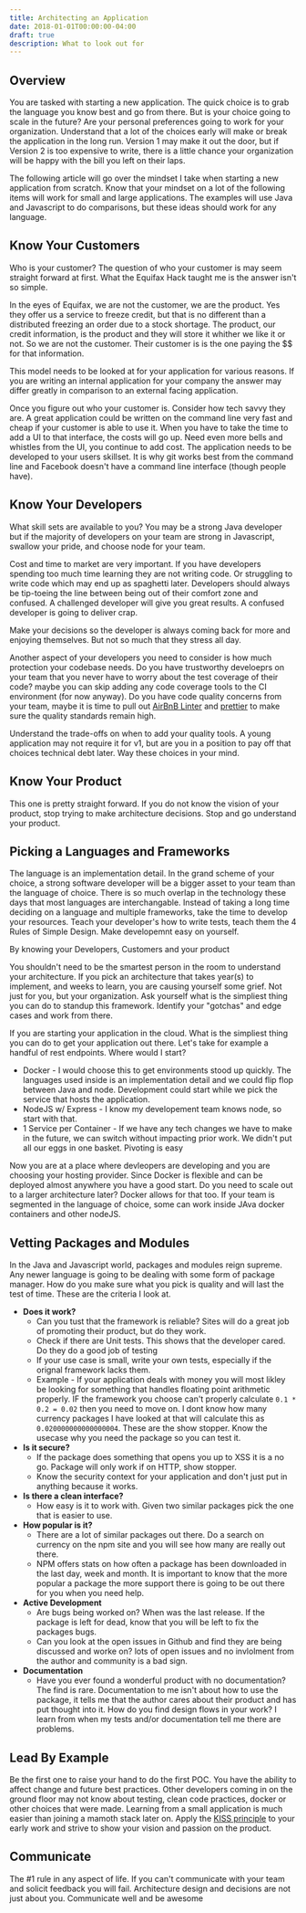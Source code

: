 ```yaml
---
title: Architecting an Application
date: 2018-01-01T00:00:00-04:00
draft: true
description: What to look out for 
---
```


## Overview
You are tasked with starting a new application. The quick choice is to grab the language you know best and go from there. But is your choice going to scale in the future? Are your personal preferences going to work for your organization. Understand that a lot of the choices early will make or break the application in the long run. Version 1 may make it out the door, but if Version 2 is too expensive to write, there is a little chance your organization will be happy with the bill you left on their laps. 

The following article will go over the mindset I take when starting a new application from scratch. Know that your mindset on a lot of the following items will work for small and large applications. The examples will use Java and Javascript to do comparisons, but these ideas should work for any language. 

## Know Your Customers
Who is your customer? The question of who your customer is may seem straight forward at first. What the Equifax Hack taught me is the answer isn't so simple.

In the eyes of Equifax, we are not the customer, we are the product. Yes they offer us a service to freeze credit, but that is no different than a distributed freezing an order due to a stock shortage. The product, our credit information, is the product and they will store it whither we like it or not. So we are not the customer. Their customer is is the one paying the $$ for that information. 

This model needs to be looked at for your application for various reasons. If you are writing an internal application for your company the answer may differ greatly in comparison to an external facing application.

Once you figure out who your customer is. Consider how tech savvy they are. A great application could be written on the command line very fast and cheap if your customer is able to use it. When you have to take the time to add a UI to that interface, the costs will go up. Need even more bells and whistles from the UI, you continue to add cost. The application needs to be developed to your users skillset. It is why git works best from the command line and Facebook doesn't have a command line interface (though people have).

## Know Your Developers
What skill sets are available to you? You may be a strong Java developer but if the majority of developers on your team are strong in Javascript, swallow your pride, and choose node for your team. 

Cost and time to market are very important. If you have developers spending too much time learning they are not writing code. Or struggling to write code which may end up as spaghetti later. Developers should always be tip-toeing the line between being out of their comfort zone and confused. A challenged developer will give you great results. A confused developer is going to deliver crap.

Make your decisions so the developer is always coming back for more and enjoying themselves. But not so much that they stress all day.

Another aspect of your developers you need to consider is how much protection your codebase needs. Do you have trustworthy develoeprs on your team that you never have to worry about the test coverage of their code? maybe you can skip adding any code coverage tools to the CI environment (for now anyway). Do you have code quality concerns from your team, maybe it is time to pull out [AirBnB Linter](https://github.com/airbnb/javascript) and [prettier](https://prettier.io/) to make sure the quality standards remain high.

Understand the trade-offs on when to add your quality tools. A young application may not require it for v1, but are you in a position to pay off that choices technical debt later. Way these choices in your mind. 


## Know Your Product
This one is pretty straight forward. If you do not know the vision of your product, stop trying to make architecture decisions. Stop and go understand your product.

## Picking a Languages and Frameworks

The language is an implementation detail. In the grand scheme of your choice, a strong software developer will be a bigger asset to your team than the language of choice. There is so much overlap in the technology these days that most languages are interchangable. Instead of taking a long time deciding on a language and multiple frameworks, take the time to develop your resources. Teach your developer's how to write tests, teach them the 4 Rules of Simple Design. Make developemnt easy on yourself. 

By knowing your Developers, Customers and your product 

You shouldn't need to be the smartest person in the room to understand your architecture. If you pick an architecture that takes year(s) to implement, and weeks to learn, you are causing yourself some grief. Not just for you, but your organization. Ask yourself what is the simpliest thing you can do to standup this framework. Identify your "gotchas" and edge cases and work from there.

If you are starting your application in the cloud. What is the simpliest thing you can do to get your application out there. Let's take for example a handful of rest endpoints. Where would I start?
 * Docker - I would choose this to get environments stood up quickly. The languages used inside is an implementation detail and we could flip flop between Java and node. Development could start while we pick the service that hosts the application. 
 * NodeJS w/ Express - I know my developement team knows node, so start with that. 
 * 1 Service per Container <Rule> - If we have any tech changes we have to make in the future, we can switch without impacting prior work. We didn't put all our eggs in one basket. Pivoting is easy

Now you are at a place where devleopers are developing and you are choosing your hosting provider. Since Docker is flexible and can be deployed almost anywhere you have a good start. Do you need to scale out to a larger architecture later? Docker allows for that too. If your team is segmented in the language of choice, some can work inside JAva docker containers and other nodeJS. 

## Vetting Packages and Modules
In the Java and Javascript world, packages and modules reign supreme. Any newer language is going to be dealing with some form of package manager. How do you make sure what you pick is quality and will last the test of time. These are the criteria I look at.

  * **Does it work?**
    * Can you tust that the framework is reliable? Sites will do a great job of promoting their product, but do they work. 
    * Check if there are Unit tests. This shows that the developer cared. Do they do a good job of testing
    * If your use case is small, write your own tests, especially if the orignal framework lacks them. 
    * Example - If your application deals with money you will most likley be looking for something that handles floating point arithmetic properly. IF the framework you choose can't properly calculate `0.1 * 0.2 = 0.02` then you need to move on. I dont know how many currency packages I have looked at that will calculate this as `0.020000000000000004`. These are the show stopper. Know the usecase why you need the package so you can test it.
  * **Is it secure?**
    * If the package does something that opens you up to XSS it is a no go. Package will only work if on HTTP, show stopper.
    * Know the security context for your application and don't just put in anything because it works. 
  * **Is there a clean interface?**
    * How easy is it to work with. Given two similar packages pick the one that is easier to use. 
  * **How popular is it?**
    * There are a lot of similar packages out there. Do a search on currency on the npm site and you will see how many are really out there. 
    * NPM offers stats on how often a package has been downloaded in the last day, week and month. It is important to know that the more popular a package the more support there is going to be out there for you when you need help.
  * **Active Development**
    * Are bugs being worked on? When was the last release. If the package is left for dead, know that you will be left to fix the packages bugs. 
    * Can you look at the open issues in Github and find they are being discussed and worke on? lots of open issues and no invlolment from the author and community is a bad sign. 
  * **Documentation**
    * Have you ever found a wonderful product with no documentation? The find is rare. Documentation to me isn't about how to use the package, it tells me that the author cares about their product and has put thought into it. How do you find design flows in your work? I learn from when my tests and/or documentation tell me there are problems. 

## Lead By Example
Be the first one to raise your hand to do the first POC. You have the ability to affect change and future best practices. Other developers coming in on the ground floor may not know about testing, clean code practices, docker or other choices that were made. Learning from a small application is much easier than joining a mamoth stack later on. Apply the [KISS principle](https://en.wikipedia.org/wiki/KISS_principle) to your early work and strive to show your vision and passion on the product.

## Communicate
The #1 rule in any aspect of life. If you can't communicate with your team and solicit feedback you will fail. Architecture design and decisions are not just about you. Communicate well and be awesome